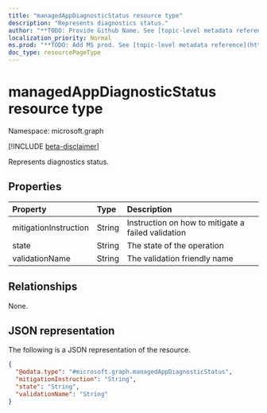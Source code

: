 ```yaml
---
title: "managedAppDiagnosticStatus resource type"
description: "Represents diagnostics status."
author: "**TODO: Provide Github Name. See [topic-level metadata reference](https://msgo.azurewebsites.net/add/document/guidelines/metadata.html#topic-level-metadata)**"
localization_priority: Normal
ms.prod: "**TODO: Add MS prod. See [topic-level metadata reference](https://msgo.azurewebsites.net/add/document/guidelines/metadata.html#topic-level-metadata)**"
doc_type: resourcePageType
---
```


# managedAppDiagnosticStatus resource type

Namespace: microsoft.graph

[!INCLUDE [beta-disclaimer](../../includes/beta-disclaimer.md)]

Represents diagnostics status.

## Properties
|Property|Type|Description|
|:---|:---|:---|
|mitigationInstruction|String|Instruction on how to mitigate a failed validation|
|state|String|The state of the operation|
|validationName|String|The validation friendly name|

## Relationships
None.

## JSON representation
The following is a JSON representation of the resource.
<!-- {
  "blockType": "resource",
  "@odata.type": "microsoft.graph.managedAppDiagnosticStatus"
}
-->
``` json
{
  "@odata.type": "#microsoft.graph.managedAppDiagnosticStatus",
  "mitigationInstruction": "String",
  "state": "String",
  "validationName": "String"
}
```

